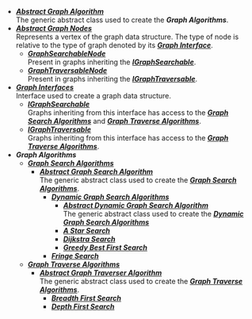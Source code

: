 - [***Abstract Graph Algorithm***](CSharpProjectUnity/Assets/_src/_src%20C%23/Generic%20Graphs/Abstract%20Graph%20Algorithm)
      <br>The generic abstract class used to create the ***Graph Algorithms***.
- [***Abstract Graph Nodes***](CSharpProjectUnity/Assets/_src/_src%20C%23/Generic%20Graphs/Abstract%20Graph%20Nodes)
<br>Represents a vertex of the graph data structure. The type of node is relative to the type of graph denoted by its [***Graph Interface***](CSharpProjectUnity/Assets/_src/_src%20C%23/Generic%20Graphs/Graph%20Interfaces).
  - [***GraphSearchableNode***](CSharpProjectUnity/Assets/_src/_src%20C%23/Generic%20Graphs/Abstract%20Graph%20Nodes/GraphSearchableNode.cs)
      <br> Present in graphs inheriting the [***IGraphSearchable***](CSharpProjectUnity/Assets/_src/_src%20C%23/Generic%20Graphs/Graph%20Interfaces/IGraphSearchable.cs).
  - [***GraphTraversableNode***](CSharpProjectUnity/Assets/_src/_src%20C%23/Generic%20Graphs/Abstract%20Graph%20Nodes/GraphTraversableNode.cs)
    <br> Present in graphs inheriting the [***IGraphTraversable***](CSharpProjectUnity/Assets/_src/_src%20C%23/Generic%20Graphs/Graph%20Interfaces/IGraphTraversable.cs).
- [***Graph Interfaces***](CSharpProjectUnity/Assets/_src/_src%20C%23/Generic%20Graphs/Graph%20Interfaces)
<br> Interface used to create a graph data structure.
  - [***IGraphSearchable***](CSharpProjectUnity/Assets/_src/_src%20C%23/Generic%20Graphs/Graph%20Interfaces/IGraphSearchable.cs)
    <br> Graphs inheriting from this interface has access to the [***Graph Search Algorithms***](CSharpProjectUnity/Assets/_src/_src%20C%23/Generic%20Graphs/Graph%20Search) and [***Graph Traverse Algorithms***](CSharpProjectUnity/Assets/_src/_src%20C%23/Generic%20Graphs/Graph%20Traversal).
  - [***IGraphTraversable***](CSharpProjectUnity/Assets/_src/_src%20C%23/Generic%20Graphs/Graph%20Interfaces/IGraphTraversable.cs)
    <br> Graphs inheriting from this interface has access to the [***Graph Traverse Algorithms***](CSharpProjectUnity/Assets/_src/_src%20C%23/Generic%20Graphs/Graph%20Traversal).
- ***Graph Algorithms***
  - [***Graph Search Algorithms***](CSharpProjectUnity/Assets/_src/_src%20C%23/Generic%20Graphs/Graph%20Search)
    - [***Abstract Graph Search Algorithm***](CSharpProjectUnity/Assets/_src/_src%20C%23/Generic%20Graphs/Graph%20Search/Abstract%20Graph%20Searcher)
    <br>The generic abstract class used to create the [***Graph Search Algorithms***](CSharpProjectUnity/Assets/_src/_src%20C%23/Generic%20Graphs/Graph%20Search).
      - [***Dynamic Graph Search Algorithms***](CSharpProjectUnity/Assets/_src/_src%20C%23/Generic%20Graphs/Graph%20Search/Dynamic%20Graph%20Searcher%20Algorithms)
        - [***Abstract Dynamic Graph Search Algorithm***](CSharpProjectUnity/Assets/_src/_src%20C%23/Generic%20Graphs/Graph%20Search/Dynamic%20Graph%20Searcher%20Algorithms/Abstract%20Dynamic%20Graph%20Searcher)
        <br>The generic abstract class used to create the [***Dynamic Graph Search Algorithms***](CSharpProjectUnity/Assets/_src/_src%20C%23/Generic%20Graphs/Graph%20Search/Dynamic%20Graph%20Searcher%20Algorithms)
        - [***A Star Search***](CSharpProjectUnity/Assets/_src/_src%20C%23/Generic%20Graphs/Graph%20Search/Dynamic%20Graph%20Searcher%20Algorithms/AStarSearch.cs)
        - [***Dijkstra Search***](CSharpProjectUnity/Assets/_src/_src%20C%23/Generic%20Graphs/Graph%20Search/Dynamic%20Graph%20Searcher%20Algorithms/DijkstraSearch.cs)
        - [***Greedy Best First Search***](CSharpProjectUnity/Assets/_src/_src%20C%23/Generic%20Graphs/Graph%20Search/Dynamic%20Graph%20Searcher%20Algorithms/GreedyBestFirstSearch.cs)
      - [***Fringe Search***](CSharpProjectUnity/Assets/_src/_src%20C%23/Generic%20Graphs/Graph%20Search/FringeSearch.cs)
  - [***Graph Traverse Algorithms***](C-Work/tree/main/CSharpProjectUnity/Assets/_src/_src%20C%23/Generic%20Graphs/Graph%20Traversal)
    - [***Abstract Graph Traverser Algorithm***](CSharpProjectUnity/Assets/_src/_src%20C%23/Generic%20Graphs/Graph%20Traversal/Abstract%20Graph%20Traverser)
    <br>The generic abstract class used to create the [***Graph Traverse Algorithms***](C-Work/tree/main/CSharpProjectUnity/Assets/_src/_src%20C%23/Generic%20Graphs/Graph%20Traversal).
      - [***Breadth First Search***](CSharpProjectUnity/Assets/_src/_src%20C%23/Generic%20Graphs/Graph%20Traversal/BreadthFirstSearch.cs)
      - [***Depth First Search***](CSharpProjectUnity/Assets/_src/_src%20C%23/Generic%20Graphs/Graph%20Traversal/DepthFirstSearch.cs)

